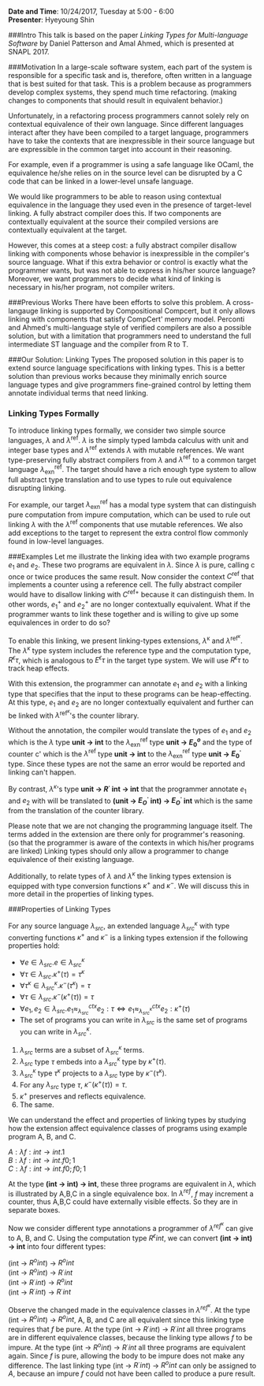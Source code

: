 **Date and Time**: 10/24/2017, Tuesday at 5:00 - 6:00  
**Presenter**: Hyeyoung Shin

###Intro
This talk is based on the paper *Linking Types for Multi-language Software* by Daniel Patterson and Amal Ahmed, which is presented at SNAPL 2017.

###Motivation
In a large-scale software system, each part of the system is responsible for
a specific task and is, therefore, often written in a language that is best suited for that task.
This is a problem because as programmers develop complex systems, they spend much time refactoring.
(making changes to components that should result in equivalent behavior.)

Unfortunately, in a refactoring process programmers cannot solely rely on contextual equivalence of
their own language. Since different languages interact after they have been compiled to
a target language, programmers have to take the contexts that are inexpressible in their source language
but are expressible in the common target into account in their reasoning.

For example, even if a programmer is using a safe language like OCaml, the equivalence he/she relies
on in the source level can be disrupted by a C code that can be linked in a lower-level unsafe language.

We would like programmers to be able to reason using contextual equivalence in the language they used
even in the presence of target-level linking. A fully abstract compiler does this. If two components
are contextually equivalent at the source their compiled versions are contextually equivalent at the
target.

However, this comes at a steep cost: a fully abstract compiler disallow linking with components whose
behavior is inexpressible in the compiler's source language. What if this extra behavior or control
is exactly what the programmer wants, but was not able to express in his/her source language?
Moreover, we want programmers to decide what kind of linking is necessary in his/her program, not
compiler writers.

###Previous Works
There have been efforts to solve this problem. A cross-langauge linking is supported by Compositional
Compcert, but it only allows linking with components that satisfy CompCert' memory model. Perconti and
Ahmed's multi-language style of verified compilers are also a possible solution, but with a limitation
that programmers need to understand the full intermediate ST language and the compiler from R to T.

###Our Solution: Linking Types
The proposed solution in this paper is to extend source language specifications with linking types. This is a better solution than previous works because they minimally enrich source language types
and give programmers fine-grained control by letting them annotate individual terms that need linking.

### Linking Types Formally
To introduce linking types formally, we consider two simple source languages, $\lambda$ and $\lambda^{\mathrm{ref}}$. $\lambda$ is the simply typed lambda calculus with unit and integer base types and $\lambda^{\mathrm{ref}}$ extends $\lambda$ with mutable references. We want type-preserving fully abstract compilers from $\lambda$ and $\lambda^{\mathrm{ref}}$ to
a common target language $\lambda^{\mathrm{ref}}_{\mathrm{exn}}$. The target should have a rich enough type system to allow full abstract type translation and to use types to rule out equivalence disrupting linking.

For example, our target $\lambda^{\mathrm{ref}}_{\mathrm{exn}}$ has a modal type system that can distinguish pure computation
from impure computation, which can be used to rule out linking $\lambda$ with the $\lambda^{\mathrm{ref}}$ components that use mutable references. We also add exceptions to the target to represent the extra control flow commonly found in low-level languages.

###Examples
Let me illustrate the linking idea with two example programs $e_1$ and $e_2$. These two programs are equivalent in $\lambda$. Since $\lambda$ is pure, calling c once or twice produces the same result. Now consider the context $C^{\mathrm{ref}}$ that implements a counter using a reference cell. The fully abstract
compiler would have to disallow linking with ${C^{\mathrm{ref}}}^+$ because it can distinguish them. In other words, $e_1^+$ and $e_2^+$ are no longer contextually equivalent.
What if the programmer wants to link these together and is willing to give up some equivalences in order to do so?

To enable this linking, we present linking-types extensions, $\lambda^\mathrm{\kappa}$ and $\lambda^{{\mathrm{ref}}^{\kappa}}$. The $\lambda^\kappa$ type system includes the reference type and the computation type, $R^{\epsilon} \tau$, which is analogous to $E^{\epsilon} \tau$ in the target type system. We will use $R^{\epsilon} \tau$ to track heap effects.

With this extension, the programmer can annotate $e_1$ and $e_2$ with a linking type that specifies that the input to these programs can be heap-effecting. At this type, $e_1$ and $e_2$ are no longer contextually equivalent and further can be linked with $\lambda^{{\mathrm{ref}}^{\kappa}}$'s the counter library.

Without the annotation, the compiler would translate the types of $e_1$ and $e_2$ which is the $\lambda$ type **unit -> int** to the $\lambda^{\mathrm{ref}}_{\mathrm{exn}}$ type **unit -> $E^{o}_0$** and the type of counter c' which is the $\lambda^{\mathrm{ref}}$ type **unit -> int** to the $\lambda^{\mathrm{ref}}_{\mathrm{exn}}$ type **unit -> $E^{\cdot}_0$** type. Since these types are not the same an error would be reported and linking can't happen.

By contrast, $\lambda^\kappa$'s type **unit -> $R^{\cdot}$ int -> int** that the programmer annotate $e_1$ and $e_2$
with will be translated to **(unit -> $E^{\cdot}_O$ int) -> $E^{\cdot}_O$ int** which is the same from the translation of
the counter library.

Please note that we are not changing the programming language itself. The terms added in the extension are there only for programmer's reasoning. (so that the programmer is aware of the contexts in which his/her programs are linked) Linking types should only allow a programmer to change equivalence of their existing language.

Additionally, to relate types of $\lambda$ and $\lambda^{\kappa}$ the linking types extension is equipped with type conversion functions $\kappa^+$ and  $\kappa^-$. We will discuss this in more detail in the properties of linking types.

###Properties of Linking Types

For any source language $\lambda_{src}$, an extended language $\lambda^{\kappa}_{src}$ with type converting functions $\kappa^+$ and $\kappa^-$ is a linking types extension if the following properties hold:

* $\forall e \in \lambda_{src}. e \in \lambda^{\kappa}_{src}$
* $\forall \tau \in \lambda_{src}. \kappa^+ (\tau) = \tau^{\kappa}$
* $\forall \tau^{\kappa} \in \lambda^{\kappa}_{src}. \kappa^- (\tau^{\kappa}) = \tau$
* $\forall \tau \in \lambda_{src}. \kappa^- (\kappa^+ (\tau)) = \tau$
* $\forall e_1, e_2 \in \lambda_{src}. e_1 \approx^{ctx}_{\lambda_{src}} e_2 : \tau \Longleftrightarrow e_1 \approx^{ctx}_{\lambda^{\kappa}_{src}} e_2 : \kappa^+ (\tau)$
* The set of programs you can write in $\lambda_{src}$ is the same set of programs you can write in $\lambda^{\kappa}_{src}$.

1. $\lambda_{src}$ terms are a subset of $\lambda^{\kappa}_{src}$ terms.
2. $\lambda_{src}$ type $\tau$ embeds into a $\lambda^{\kappa}_{src}$ type by $\kappa^+(\tau)$.
3. $\lambda^{\kappa}_{src}$ type $\tau^{\kappa}$ projects to a $\lambda_{src}$ type by $\kappa^-(\tau^{\kappa})$.
4. For any $\lambda_{src}$ type $\tau$, $\kappa^-(\kappa^+(\tau)) = \tau$.
5. $\kappa^+$ preserves and reflects equivalence.
6. The same.

We can understand the effect and properties of linking types by studying how the extension affect equivalence classes of programs using example program A, B, and C.

$A: \lambda f : int \rightarrow int. 1$  
$B: \lambda f : int \rightarrow int. f 0; 1$  
$C: \lambda f : int \rightarrow int. f 0; f 0; 1$  

At the type **(int -> int) -> int**, these three programs are equivalent in $\lambda$, which is illustrated by A,B,C in a single equivalence box. In $\lambda^{ref}$, $f$ may increment a counter, thus A,B,C could have externally visible effects. So they are in separate boxes.

Now we consider different type annotations a programmer of $\lambda^{{ref}^{\kappa}}$ can give to A, B, and C. Using the computation type $R^{\epsilon} int$, we can convert **(int -> int) -> int** into four different types:

(int -> $R^{o} int$) -> $R^{o} int$  
(int -> $R^{o} int$) -> $R^{\cdot} int$  
(int -> $R^{\cdot} int$) -> $R^{o} int$  
(int -> $R^{\cdot} int$) -> $R^{\cdot} int$

Observe the changed made in the equivalence classes in $\lambda^{{ref}^{\kappa}}$. At the type (int -> $R^{o} int$) -> $R^{o} int$, A, B, and C are all equivalent since this linking type requires that $f$ be pure.  At the type (int -> $R^{\cdot} int$) -> $R^{\cdot} int$ all three programs are in different equivalence classes, because the linking type allows $f$ to be impure. At the type (int -> $R^{o} int$) -> $R^{\cdot} int$ all three programs are equivalent again. Since $f$ is pure, allowing the body to be impure does not make any difference. The last linking type (int -> $R^{\cdot} int$) -> $R^{o} int$ can only be assigned to $A$, because an impure $f$ could not have been called to produce a pure result.
